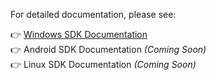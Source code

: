 For detailed documentation, please see:

👉 [Windows SDK Documentation](./windows/docs/README.md)  
👉 Android SDK Documentation *(Coming Soon)*  
👉 Linux SDK Documentation *(Coming Soon)*
